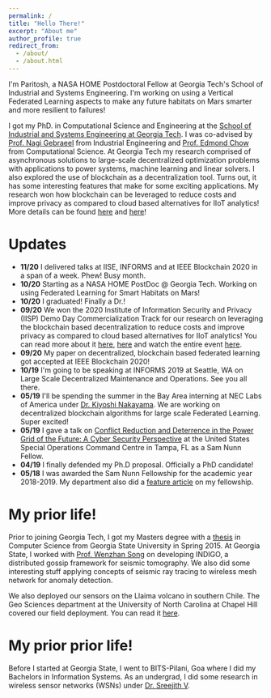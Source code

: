 ```yaml
---
permalink: /
title: "Hello There!"
excerpt: "About me"
author_profile: true
redirect_from:
  - /about/
  - /about.html
---
```


I'm Paritosh, a NASA HOME Postdoctoral Fellow at Georgia Tech's School of Industrial and Systems Engineering. I'm working on using a Vertical Federated Learning aspects to make any future habitats on Mars smarter and more resilient to failures!  

I got my PhD. in Computational Science and Engineering at the [School of Industrial and Systems Engineering at Georgia Tech](https://ww.isye.gatech.edu). 
I was co-advised by [Prof. Nagi Gebraeel](https://www2.isye.gatech.edu/people/faculty/Nagi_Gebraeel/) from Industrial Engineering and [Prof. Edmond Chow](https://www.edmondchow.com) from Computational Science.
At Georgia Tech my research comprised of asynchronous solutions to large-scale decentralized optimization problems with applications to power systems, machine learning and linear solvers.
I also explored the use of blockchain as a decentralization tool. Turns out, it has some interesting features that make for some exciting applications. 
My research won  how blockchain can be leveraged to reduce costs and improve privacy as compared to cloud based alternatives for IIoT analytics!
More details can be found [here](https://blockalytics.medium.com/cost-implications-of-iiot-analytics-aa22e9aa8f33) and [here](https://blockalytics.medium.com/a-federated-edge-analytics-platform-for-industrial-iot-627b10dccbd5)!

Updates
======
- **11/20** I delivered talks at IISE, INFORMS and at IEEE Blockchain 2020 in a span of a week. Phew! Busy month.
- **10/20** Starting as a NASA HOME PostDoc @ Georgia Tech. Working on using Federated Learning for Smart Habitats on Mars!
- **10/20** I graduated! Finally a Dr.!  
- **09/20** We won the 2020 Institute of Information Security and Privacy (IISP) Demo Day Commercialization Track for our research on leveraging the blockchain based decentralization to reduce costs and improve privacy as compared to cloud based alternatives for IIoT analytics!
            You can read more about it [here](https://iisp.gatech.edu/iisp-2020-demo-day-finale-recap), [here](https://www.techsquareatl.com/the-collection/2020/10/2/winners-of-the-2020-iisp-cybersecurity-student-demo-day-finale) and watch the entire event [here](https://youtu.be/MLMCgol5cpI?t=2855).
- **09/20** My paper on decentralized, blockchain based federated learning got accepted at IEEE Blockchain 2020!
- **10/19** I'm going to be speaking at INFORMS 2019 at Seattle, WA on Large Scale Decentralized Maintenance and Operations. See you all there.
- **05/19** I'll be spending the summer in the Bay Area interning at NEC Labs of America under [Dr. Kiyoshi Nakayama](https://www.ics.uci.edu/~knakayam/). We are working on decentralized blockchain algorithms for large scale Federated Learning. Super excited!
- **05/19** I gave a talk on [Conflict Reduction and Deterrence in the Power Grid of the Future: A Cyber Security Perspective](files/SNSPSpringPresentation.pdf) at the United States Special Operations Command Centre in Tampa, FL as a Sam Nunn Fellow.
- **04/19** I finally defended my Ph.D proposal. Officially a PhD candidate!
- **05/18** I was awarded the Sam Nunn Fellowship for the academic year 2018-2019. My department also did a [feature article](https://www.isye.gatech.edu/news/isye-phd-student-paritosh-ramanan-selected-2018-sam-nunn-security-fellow) on my fellowship.


My prior life!
======

Prior to joining Georgia Tech, I got my Masters degree with a [thesis](https://scholarworks.gsu.edu/cs_theses/81/) in Computer Science from Georgia State University in Spring 2015.
At Georgia State, I worked with [Prof. Wenzhan Song](http://sensorweb.engr.uga.edu/index.php/song/) on developing INDIGO, a distributed gossip framework for seismic tomography.
We also did some interesting stuff applying concepts of seismic ray tracing to wireless mesh network for anomaly detection.

We also deployed our sensors on the Llaima volcano in southern Chile.
The Geo Sciences department at the University of North Carolina at Chapel Hill covered our field deployment. You can read it [here](http://endeavors.unc.edu/llaima_volcano_expedition).


My prior prior life!
======

Before I started at Georgia State, I went to BITS-Pilani, Goa where I did my Bachelors in Information Systems. As an undergrad, I did some research in wireless sensor networks (WSNs) under [Dr. Sreejith V](http://www.bits-pilani.ac.in/goa/srev/profile).
